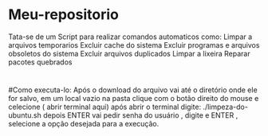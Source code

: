# Meu-repositorio
Tata-se de um Script para realizar comandos automaticos como:
Limpar a arquivos temporarios
Excluir cache do sistema
Excluir programas e arquivos obsoletos do sistema
Excluir arquivos duplicados
Limpar a lixeira
Reparar pacotes quebrados
#
#Como executa-lo:
Após o download do arquivo vai até o diretório onde ele for salvo,
em um local vazio na pasta clique com o botão direito do mouse e celecione ( abrir terminal aqui)
após abrir o terminal digite: ./limpeza-do-ubuntu.sh 
depois ENTER vai pedir senha do usuário , digite e ENTER ,
selecione a opção desejada  para  a execução.
